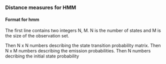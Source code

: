 ### Distance measures for HMM


#### Format for hmm

The first line contains two integers N, M.
N is the number of states and M is the size of
the observation set.

Then N x N numbers describing the state transition probability matrix.
Then N x M numbers describing the emission probabilities.
Then N numbers decribing the initial state probability

